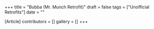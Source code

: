 +++
title = "Bubba (Mr. Munch Retrofit)"
draft = false
tags = ["Unofficial Retrofits"]
date = ""

[Article]
contributors = []
gallery = []
+++